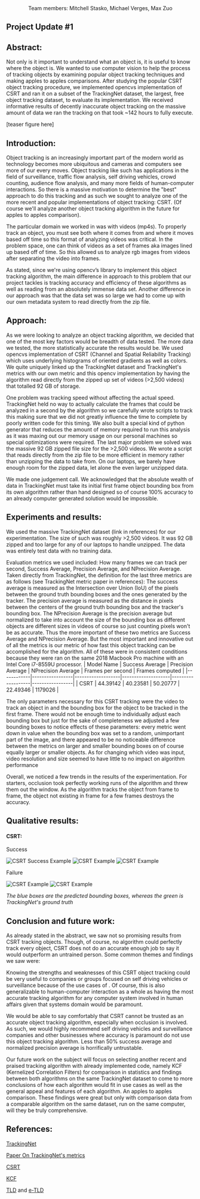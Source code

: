 <center>
    Team members: Mitchell Stasko, Michael Verges, Max Zuo
</center>

## Project Update #1

## Abstract:
Not only is it important to understand what an object is, it is useful to know where the object is. We wanted to use computer vision to help the process of tracking objects by examining popular object tracking techniques and making apples to apples comparisons. After studying the popular CSRT object tracking procedure, we implemented opencvs implementation of CSRT and ran it on a subset of the TrackingNet dataset, the largest, free object tracking dataset, to evaluate its implementation. We received informative results of decently inaccurate object tracking on the massive amount of data we ran the tracking on that took ~142 hours to fully execute.

[teaser figure here]


## Introduction:
Object tracking is an increasingly important part of the modern world as technology becomes more ubiquitous and cameras and computers see more of our every moves. Object tracking like such has applications in the field of surveillance, traffic flow analysis, self driving vehicles, crowd counting, audience flow analysis, and many more fields of human-computer interactions. So there is a massive motivation to determine the "best" approach to do this tracking and as such we sought to analyze one of the more recent and popular implementations of object tracking: CSRT. (Of course we'll analyze another object tracking algorithm in the future for apples to apples comparison).

The particular domain we worked in was with videos (mp4s). To properly track an object, you must see both where it comes from and where it moves based off time so this format of analyzing videos was critical. In the problem space, one can think of videos as a set of frames aka images lined up based off of time. So this allowed us to analyze rgb images from videos after separating the video into frames.

As stated, since we're using opencv’s library to implement this object tracking algorithm, the main difference in approach to this problem that our project tackles is tracking accuracy and efficiency of these algorithms as well as reading from an absolutely immense data set. Another difference in our approach was that the data set was so large we had to come up with our own metadata system to read directly from the zip file.


## Approach:
As we were looking to analyze an object tracking algorithm, we decided that one of the most key factors would be breadth of data tested. The more data we tested, the more statistically accurate the results would be. We used opencvs implementation of CSRT (Channel and Spatial Reliability Tracking) which uses underlying histograms of oriented gradients as well as colors. We quite uniquely linked up the TrackingNet dataset and TrackingNet's metrics with our own metric and this opencv implementation by having the algorithm read directly from the zipped up set of videos (>2,500 videos) that totalled 92 GB of storage.

One problem was tracking speed without affecting the actual speed. TrackingNet held no way to actually calculate the frames that could be analyzed in a second by the algorithm so we carefully wrote scripts to track this making sure that we did not greatly influence the time to complete by poorly written code for this timing. We also built a special kind of python generator that reduces the amount of memory required to run this analysis as it was maxing out our memory usage on our personal machines so special optimizations were required. The last major problem we solved was the massive 92 GB zipped file size for the >2,500 videos. We wrote a script that reads directly from the zip file to be more efficient in memory rather than unzipping the data to take from. On our laptops, we barely have enough room for the zipped data, let alone the even larger unzipped data.

We made one judgement call. We acknowledged that the absolute wealth of data in TrackingNet must take its initial first frame object bounding box from its own algorithm rather than hand designed so of course 100% accuracy to an already computer generated solution would be impossible.

## Experiments and results:
We used the massive TrackingNet dataset (link in references) for our experimentation. The size of such was roughly >2,500 videos. It was 92 GB zipped and too large for any of our laptops to handle unzipped. The data was entirely test data with no training data.

Evaluation metrics we used included: How many frames we can track per second, Success Average, Precision Average, and NPrecision Average. Taken directly from TrackingNet, the definition for the last three metrics are as follows (see TrackingNet metric paper in references): The success average is measured as the Intersection over Union (IoU) of the pixels between the ground truth bounding boxes and the ones generated by the tracker. The precision average is measured as the distance in pixels between the centers of the ground truth bounding box and the tracker's bounding box. The NPrecision Average is the precision average but normalized to take into account the size of the bounding box as different objects are different sizes in videos of course so just counting pixels won't be as accurate. Thus the more important of these two metrics are Success Average and NPrecision Average. But the most important and innovative out of all the metrics is our metric of how fast this object tracking can be accomplished for the algorithm.
All of these were in consistent conditions because they were ran on the same 2018 Macbook Pro machine with an Intel Core i7-8559U processor.
| Model Name | Success Average | Precision Average | NPrecision Average | Frames per second | Frames computed |
|------------|-----------------|-------------------|--------------------|-------------------|-----------------|
| CSRT       | 44.39142        | 40.23581          | 50.20777           | 22.49346          | 1179026         |


The only parameters necessary for this CSRT tracking were the video to track an object in and the bounding box for the object to be tracked in the first frame. There would not be enough time to individually adjust each bounding box but just for the sake of completeness we adjusted a few bounding boxes to notice effects of these parameters: every metric went down in value when the bounding box was set to a random, unimportant part of the image, and there appeared to be no noticeable difference between the metrics on larger and smaller bounding boxes on of course equally larger or smaller objects. As for changing which video was input, video resolution and size seemed to have little to no impact on algorithm performance

Overall, we noticed a few trends in the results of the experimentation. For starters, occlusion took perfectly working runs of the algorithm and threw them out the window. As the algorithm tracks the object from frame to frame, the object not existing in frame for a few frames destroys the accuracy.

## Qualitative results:
#### CSRT:
Success

![CSRT Success Example](img/sample10.gif)
![CSRT Example](img/sample3.gif)
![CSRT Example](img/sample5.gif)


Failure

![CSRT Example](img/sample.gif)
![CSRT Example](img/sample6.gif)

*The blue boxes are the predicted bounding boxes, whereas the green is TrackingNet's ground truth*



## Conclusion and future work:
As already stated in the abstract, we saw not so promising results from CSRT tracking objects. Though, of course, no algorithm could perfectly track every object, CSRT does not do an accurate enough job to say it would outperform an untrained person. Some common themes and findings we saw were:

Knowing the strengths and weaknesses of this CSRT object tracking could be very useful to companies or groups focused on self driving vehicles or surveillance because of the use cases of . Of course, this is also generalizable to human-computer interaction as a whole as having the most accurate tracking algorithm for any computer system involved in human affairs given that systems domain would be paramount.

We would be able to say comfortably that CSRT cannot be trusted as an accurate object tracking algorithm, especially when occlusion is involved. As such, we would highly recommend self driving vehicles and surveillance companies and other businesses where accuracy is paramount do not use this object tracking algorithm. Less than 50% success average and normalized precision average is horrifically untrustable.

Our future work on the subject will focus on selecting another recent and praised tracking algorithm with already implemented code, namely KCF (Kernelized Correlation Filters) for comparison in statistics and findings between both algorithms on the same TrackingNet dataset to come to more conclusions of how each algorithm would fit in use cases as well as the general appeal and features of each algorithm. An apples to apples comparison. These findings were great but only with comparison data from a comparable algorithm on the same dataset, run on the same computer, will they be truly comprehensive.


## References:
[TrackingNet](https://tracking-net.org/)

[Paper On TrackingNet's metrics](https://openaccess.thecvf.com/content_ECCV_2018/papers/Matthias_Muller_TrackingNet_A_Large-Scale_ECCV_2018_paper.pdf)

[CSRT](https://arxiv.org/pdf/1611.08461)

[KCF](https://arxiv.org/abs/1404.7584)

[TLD](https://ieeexplore.ieee.org/document/6104061) and [e-TLD](https://arxiv.org/abs/2009.00855)